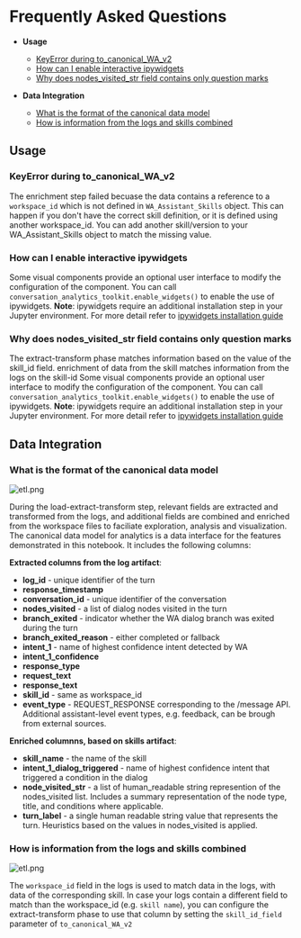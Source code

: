 
# Frequently Asked Questions

- **Usage**
  - [KeyError during to_canonical_WA_v2](#key-error-to-canonical)
  - [How can I enable interactive ipywidgets](#enable-ipywidgets)
  - [Why does nodes_visited_str	field contains only question marks](#nodesvisited-question-marks)

- **Data Integration**
  - [What is the format of the canonical data model](#canonical-data-model)
  - [How is information from the logs and skills combined](#logs-skill-enrichment)
 
 
## Usage

<a id="key-error-to-canonical"></a>
### KeyError during to_canonical_WA_v2


The enrichment step failed becuase the data contains a reference to a `workspace_id` which is not defined in `WA_Assistant_Skills` object.   This can happen if you don't have the correct skill definition, or it is defined using another workspace_id.  You can add another skill/version to your WA_Assistant_Skills object to match the missing value.


<a id="enable-ipywidgets"></a>
### How can I enable interactive ipywidgets

Some visual components provide an optional user interface to modify the configuration of the component.   You can call `conversation_analytics_toolkit.enable_widgets()` to enable the use of ipywidgets.  **Note**: ipywidgets require an additional installation step in your Jupyter environment.  For more detail refer to [ipywidgets installation guide](https://ipywidgets.readthedocs.io/en/latest/user_install.html)

<a id="nodesvisited-question-marks"></a>
### Why does nodes_visited_str	field contains only question marks

The extract-transform phase matches information based on the value of the skill_id field.
 enrichment of data from the skill matches information from the logs on the skill-id 
Some visual components provide an optional user interface to modify the configuration of the component.   You can call `conversation_analytics_toolkit.enable_widgets()` to enable the use of ipywidgets.  **Note**: ipywidgets require an additional installation step in your Jupyter environment.  For more detail refer to [ipywidgets installation guide](https://ipywidgets.readthedocs.io/en/latest/user_install.html)
 


## Data Integration
<a id="canonical-data-model"></a>
### What is the format of the canonical data model

![etl.png](./notebooks/images/etl.png)

During the load-extract-transform step, relevant fields are extracted and transformed from the logs, and additional fields are combined and enriched from the workspace files to faciliate exploration, analysis and visualization.  The canonical data model for analytics is a data interface for the features demonstrated in this notebook. It includes the following columns: 

**Extracted columns from the log artifact**:
* **log_id** - unique identifier of the turn
* **response_timestamp**
* **conversation_id** - unique identifier of the conversation
* **nodes_visited** - a list of dialog nodes visited in the turn
* **branch_exited** - indicator whether the WA dialog branch was exited during the turn
* **branch_exited_reason** - either completed or fallback
* **intent_1** - name of highest confidence intent detected by WA
* **intent_1_confidence**
* **response_type**
* **request_text**
* **response_text**
* **skill_id** - same as workspace_id
* **event_type** - REQUEST_RESPONSE corresponding to the /message API.  Additional assistant-level event types, e.g. feedback, can be brough from external sources.  

**Enriched columnns, based on skills artifact**:
* **skill_name** - the name of the skill
* **intent_1_dialog_triggered** - name of highest confidence intent that triggered a condition in the dialog
* **node_visited_str** - a list of human_readable string represention of the nodes_visited list.  Includes a summary representation of the node type, title, and conditions where applicable.
* **turn_label** - a single human readable string value that represents the turn.  Heuristics based on the values in nodes_visited is applied.

<a id="logs-skill-enrichment"></a>
### How is information from the logs and skills combined
![etl.png](./notebooks/images/enrich.png)

The `workspace_id` field in the logs is used to match data in the logs, with data of the corresponding skill.  In case your logs contain a different field to match than the workspace_id (e.g. `skill name`), you can configure the extract-transform phase to use that column by setting the `skill_id_field` parameter of `to_canonical_WA_v2`

